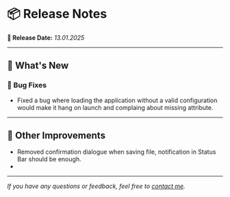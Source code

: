 # 📦 Release Notes

**📅 Release Date:** _13.01.2025_

---

## 🚀 What's New

### 🐛 Bug Fixes
- Fixed a bug where loading the application without a valid configuration would make it hang on launch and complaing about missing attribute.

---

## 🔧 Other Improvements
- Removed confirmation dialogue when saving file, notification in Status Bar should be enough.
- 

---


*If you have any questions or feedback, feel free to [contact me](mailto:magnus@overli.dev).*